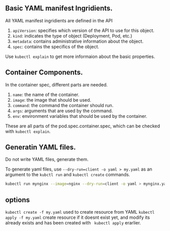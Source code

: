 ## Basic YAML manifest Ingridients.

All YAML manifest ingridients are defined in the API

1. `apiVersion`: specifies which version of the API to use for this object.
2. `kind`: indicates the type of object (Deployment, Pod, etc.)
3. `metadata`: contains administrative information about the object.
4. `spec`: contains the specifics of the object.

Use `kubectl explain` to get more informaion about the basic properties.

## Container Components.

In the container spec, different parts are needed.

1. `name`: the name of the container.
2. `image`: the image that should be used.
3. `command`: the command the container should run.
4. `args`: arguments that are used by the command.
5. `env`: environment variables that should be used by the container.

These are all parts of the pod.spec.container.spec, which can be checked with `kubectl explain`.

## Generatin YAML files.

Do not write YAML files, generate them.

To generate yaml files, use `--dry-run=client -o yaml > my.yaml` as an argument to the `kubctl run` and `kubectl create` commands.

```sh
kubectl run mynginx --image=nginx --dry-run=client -o yaml > mynginx.yaml
```

## options

`kubectl create -f my.yaml` used to create resource from YAML
`kubectl apply -f my.yaml` create resource if it doesnt exist yet, and modify its already exists and has been created with ` kubectl apply` erarlier.
